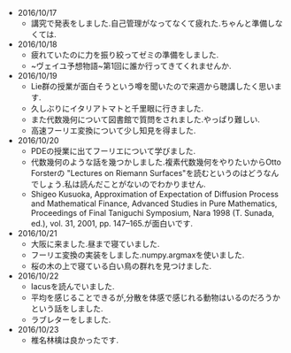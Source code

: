 - 2016/10/17
  - 講究で発表をしました.自己管理がなってなくて疲れた.ちゃんと準備しなくては.
- 2016/10/18
  - 疲れていたのに力を振り絞ってゼミの準備をしました.
  - ~ヴェイユ予想物語~第1回に誰か行ってきてくれませんか.
- 2016/10/19
  - Lie群の授業が面白そうという噂を聞いたので来週から聴講したく思います.
  - 久しぶりにイタリアトマトと千里眼に行きました.
  - また代数幾何について図書館で質問をされました.やっぱり難しい.
  - 高速フーリエ変換について少し知見を得ました.
- 2016/10/20
  - PDEの授業に出てフーリエについて学びました.
  - 代数幾何のような話を幾つかしました.複素代数幾何をやりたいからOtto Forsterの "Lectures on Riemann Surfaces"を読むというのはどうなんでしょう.私は読んだことがないのでわかりません.
  - Shigeo Kusuoka, Approximation of Expectation of Diffusion Process and Mathematical Finance, Advanced Studies in Pure Mathematics, Proceedings of Final Taniguchi Symposium, Nara 1998 (T. Sunada, ed.), vol. 31, 2001, pp. 147–165.が面白いです.
- 2016/10/21
  - 大阪に来ました.昼まで寝ていました.
  - フーリエ変換の実装をしました.numpy.argmaxを使いました.
  - 桜の木の上で寝ている白い鳥の群れを見つけました.
- 2016/10/22
  - Iacusを読んでいました.
  - 平均を感じることできるが,分散を体感で感じれる動物はいるのだろうかという話をしました.
  - ラブレターをしました.
- 2016/10/23
  - 椎名林檎は良かったです.
